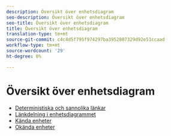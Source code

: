 ```yaml
---
description: Översikt över enhetsdiagram
seo-description: Översikt över enhetsdiagram
seo-title: Översikt över enhetsdiagram
title: Översikt över enhetsdiagram
translation-type: tm+mt
source-git-commit: c4c4d5f795f974297ba3952807329d92e51ccaad
workflow-type: tm+mt
source-wordcount: '29'
ht-degree: 0%

---
```



# Översikt över enhetsdiagram

* [Deterministiska och sannolika länkar](links.md)
* [Länkdelning i enhetsdiagrammet](link-sharing.md)
* [Kända enheter](known-device.md)
* [Okända enheter](unknown-device.md)
